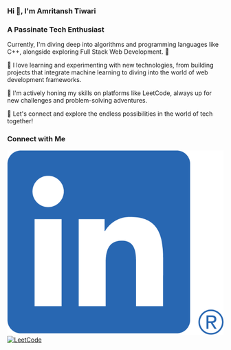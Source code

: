 ### Hi 👋, I'm Amritansh Tiwari
### A Passinate Tech Enthusiast

Currently, I'm diving deep into algorithms and programming languages like C++, alongside exploring Full Stack Web Development. 🚀

🌱 I love learning and experimenting with new technologies, from building projects that integrate machine learning to diving into the world of web development frameworks.

🔭 I'm actively honing my skills on platforms like LeetCode, always up for new challenges and problem-solving adventures.

💬 Let's connect and explore the endless possibilities in the world of tech together!

### Connect with Me

[![LinkedIn](Images/Linkedin.png)](https://www.linkedin.com/in/amritansh-tiwari-2864a524a/)
[![LeetCode](https://img.shields.io/badge/LeetCode-AmritanshTiwari-yellow?style=flat-square&logo=leetcode)](https://leetcode.com/AmritanshTiwari_108/)
<!--
**amritanshtiwari108/amritanshtiwari108** is a ✨ _special_ ✨ repository because its `README.md` (this file) appears on your GitHub profile.

Here are some ideas to get you started:

- 🔭 I’m currently working on ...
- 🌱 I’m currently learning ...
- 👯 I’m looking to collaborate on ...
- 🤔 I’m looking for help with ...
- 💬 Ask me about ...
- 📫 How to reach me: ...
- 😄 Pronouns: ...
- ⚡ Fun fact: ...
-->
